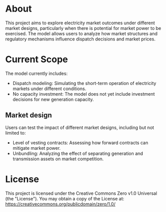 # About

This project aims to explore electricity market outcomes under different market designs, particularly when there is potential for market power to be exercised. The model allows users to analyze how market structures and regulatory mechanisms influence dispatch decisions and market prices.

# Current Scope
The model currently includes:

- Dispatch modeling: Simulating the short-term operation of electricity markets under different conditions.
- No capacity investment: The model does not yet include investment decisions for new generation capacity.

## Market design

Users can test the impact of different market designs, including but not limited to:

- Level of vesting contracts: Assessing how forward contracts can mitigate market power.
- Unbundling: Analyzing the effect of separating generation and transmission assets on market competition.

# License
This project is licensed under the Creative Commons Zero v1.0 Universal (the "License").
You may obtain a copy of the License at:
https://creativecommons.org/publicdomain/zero/1.0/

